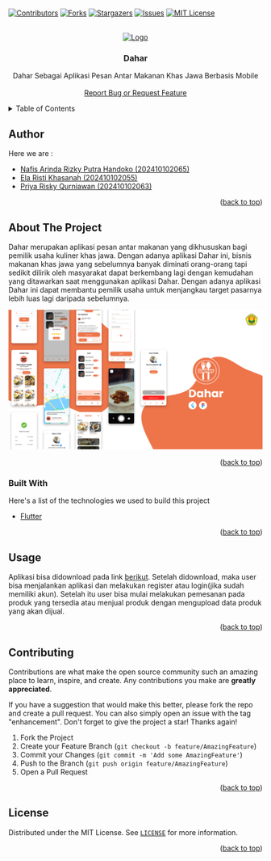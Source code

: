 <br />
<p align="center">

[![Contributors][contributors-shield]][contributors-url]
[![Forks][forks-shield]][forks-url]
[![Stargazers][stars-shield]][stars-url]
[![Issues][issues-shield]][issues-url]
[![MIT License][license-shield]][license-url]
</p>

<!-- PROJECT LOGO -->
<br />
<div align="center">
  <a href="https://unej.ac.id">
    <img src="http://protan.faperta.unej.ac.id/wp-content/uploads/sites/14/2020/05/logo-unej-300x296.png" alt="Logo" width="300">
  </a>

  <h3 align="center">Dahar</h3>

  <p align="center">
    Dahar Sebagai Aplikasi Pesan Antar Makanan Khas Jawa Berbasis Mobile
    <br />
    <br />
    <a href="https://github.com/NafisHandoko/dahar-flutter/issues">Report Bug or Request Feature</a>
  </p>
</div>



<!-- TABLE OF CONTENTS -->
<details>
  <summary>Table of Contents</summary>
  <ol>
    <li><a href="#author">Author</a></li>
    <li>
      <a href="#about-the-project">About The Project</a>
      <ul>
        <li><a href="#built-with">Built With</a></li>
      </ul>
    </li>
    <li><a href="#usage">Usage</a></li>
    <li><a href="#contributing">Contributing</a></li>
    <li><a href="#license">License</a></li>
    <!--<li><a href="#acknowledgments">Acknowledgments</a></li>-->
  </ol>
</details>

<!-- Author -->
## Author
Here we are :

* [Nafis Arinda Rizky Putra Handoko (202410102065)](https://github.com/NafisHandoko)
* [Ela Risti Khasanah (202410102055)](https://github.com/Ela1811)
* [Priya Risky Qurniawan (202410102063)](https://github.com/Priyasan181)

<p align="right">(<a href="#top">back to top</a>)</p>


<!-- ABOUT THE PROJECT -->
## About The Project

Dahar merupakan aplikasi pesan antar makanan yang dikhususkan bagi pemilik usaha kuliner khas jawa. Dengan adanya aplikasi Dahar ini, bisnis makanan khas jawa yang sebelumnya banyak diminati orang-orang tapi sedikit dilirik oleh masyarakat dapat berkembang lagi dengan kemudahan yang ditawarkan saat menggunakan aplikasi Dahar. Dengan adanya aplikasi Dahar ini dapat membantu pemilik usaha untuk menjangkau target pasarnya lebih luas lagi daripada sebelumnya.

[![Product Name Screen Shot][product-screenshot]](https://github.com/NafisHandoko/dahar-flutter)

<p align="right">(<a href="#top">back to top</a>)</p>



### Built With

Here's a list of the technologies we used to build this project

* [Flutter](https://flutter.dev/)

<p align="right">(<a href="#top">back to top</a>)</p>




<!-- USAGE EXAMPLES -->
## Usage

Aplikasi bisa didownload pada link [berikut](https://drive.google.com/drive/folders/1AGUN85hflvn9BBqQEan1iTEymz2K_yry?usp=sharing). Setelah didownload, maka user bisa menjalankan aplikasi dan melakukan register atau login(jika sudah memiliki akun). Setelah itu user bisa mulai melakukan pemesanan pada produk yang tersedia atau menjual produk dengan mengupload data produk yang akan dijual.

<p align="right">(<a href="#top">back to top</a>)</p>



<!-- CONTRIBUTING -->
## Contributing

Contributions are what make the open source community such an amazing place to learn, inspire, and create. Any contributions you make are **greatly appreciated**.

If you have a suggestion that would make this better, please fork the repo and create a pull request. You can also simply open an issue with the tag "enhancement".
Don't forget to give the project a star! Thanks again!

1. Fork the Project
2. Create your Feature Branch (`git checkout -b feature/AmazingFeature`)
3. Commit your Changes (`git commit -m 'Add some AmazingFeature'`)
4. Push to the Branch (`git push origin feature/AmazingFeature`)
5. Open a Pull Request

<p align="right">(<a href="#top">back to top</a>)</p>



<!-- LICENSE -->
## License

Distributed under the MIT License. See <a href="https://github.com/NafisHandoko/dahar-flutter/blob/master/LICENSE">`LICENSE`</a> for more information.

<p align="right">(<a href="#top">back to top</a>)</p>




<!-- ACKNOWLEDGMENTS -->
<!--
## Acknowledgments

Use this space to list resources you find helpful and would like to give credit to. I've included a few of my favorites to kick things off!

* [Choose an Open Source License](https://choosealicense.com)
* [GitHub Emoji Cheat Sheet](https://www.webpagefx.com/tools/emoji-cheat-sheet)
* [Malven's Flexbox Cheatsheet](https://flexbox.malven.co/)
* [Malven's Grid Cheatsheet](https://grid.malven.co/)
* [Img Shields](https://shields.io)
* [GitHub Pages](https://pages.github.com)
* [Font Awesome](https://fontawesome.com)
* [React Icons](https://react-icons.github.io/react-icons/search)

<p align="right">(<a href="#top">back to top</a>)</p>
-->


<!-- MARKDOWN LINKS & IMAGES -->
<!-- https://www.markdownguide.org/basic-syntax/#reference-style-links -->
[contributors-shield]: https://img.shields.io/github/contributors/NafisHandoko/dahar-flutter.svg?style=for-the-badge
[contributors-url]: https://github.com/NafisHandoko/dahar-flutter/graphs/contributors
[forks-shield]: https://img.shields.io/github/forks/NafisHandoko/dahar-flutter.svg?style=for-the-badge
[forks-url]: https://github.com/NafisHandoko/dahar-flutter/network/members
[stars-shield]: https://img.shields.io/github/stars/NafisHandoko/dahar-flutter.svg?style=for-the-badge
[stars-url]: https://github.com/NafisHandoko/dahar-flutter/stargazers
[issues-shield]: https://img.shields.io/github/issues/NafisHandoko/dahar-flutter.svg?style=for-the-badge
[issues-url]: https://github.com/NafisHandoko/dahar-flutter/issues
[license-shield]: https://img.shields.io/github/license/NafisHandoko/dahar-flutter.svg?style=for-the-badge
[license-url]: https://github.com/NafisHandoko/dahar-flutter/blob/master/LICENSE
[product-screenshot]: hero.png
